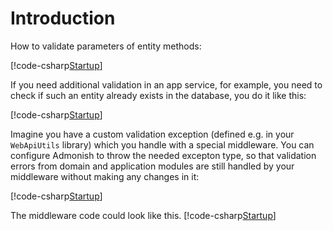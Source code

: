 # Introduction

How to validate parameters of entity methods:

[!code-csharp[Startup](~/../src/Sample/Domain/Entity.cs?highlight=12-19)]

If you need additional validation in an app service, for example, you need to check if such an
entity already exists in the database, you do it like this:

[!code-csharp[Startup](~/../src/Sample/WebApplication/AppService.cs?range=12-35&highlight=8-14)]

Imagine you have a custom validation exception (defined e.g. in your `WebApiUtils` library)
which you handle with a special middleware.
You can configure Admonish to throw the needed excepton type, so that validation errors from
domain and application modules are still handled by your middleware
without making any changes in it:

[!code-csharp[Startup](~/../src/Sample/WebApplication/Startup.cs?start=13&end=57&highlight=15-18)]

The middleware code could look like this.
[!code-csharp[Startup](~/../src/Sample/WebApiUtils/ErrorHandlerMiddleware.cs?start=10&end=47)]
